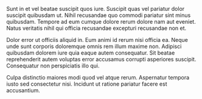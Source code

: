 Sunt in et vel beatae suscipit quos iure. Suscipit quas vel pariatur dolor suscipit quibusdam ut. Nihil recusandae quo commodi pariatur sint minus quibusdam. Tempore ad eum cumque dolore rerum dolore nam aut eveniet. Natus veritatis nihil qui officia recusandae excepturi recusandae non et.
 Dolor error ut officiis aliquid in. Eum animi id rerum nisi officia ea. Neque unde sunt corporis doloremque omnis rem illum maxime non. Adipisci quibusdam dolorem iure quia eaque autem consequatur. Sit beatae reprehenderit autem voluptas error accusamus corrupti asperiores suscipit. Consequatur non perspiciatis illo qui.
 Culpa distinctio maiores modi quod vel atque rerum. Aspernatur tempora iusto sed consectetur nisi. Incidunt ut ratione pariatur facere est accusantium.
